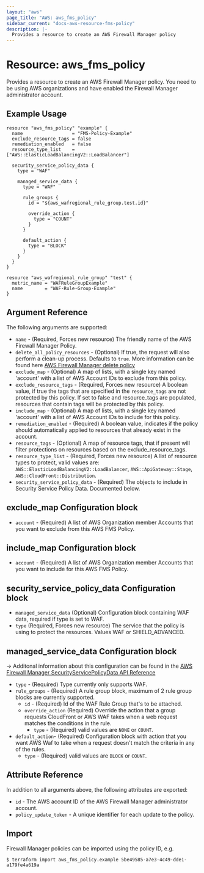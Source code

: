 ```yaml
---
layout: "aws"
page_title: "AWS: aws_fms_policy"
sidebar_current: "docs-aws-resource-fms-policy"
description: |-
  Provides a resource to create an AWS Firewall Manager policy
---
```


# Resource: aws_fms_policy

Provides a resource to create an AWS Firewall Manager policy. You need to be using AWS organizations and have enabled the Firewall Manager administrator account.

## Example Usage

```hcl
resource "aws_fms_policy" "example" {
  name                  = "FMS-Policy-Example"
  exclude_resource_tags = false
  remediation_enabled   = false
  resource_type_list    = ["AWS::ElasticLoadBalancingV2::LoadBalancer"]

  security_service_policy_data {
    type = "WAF"

    managed_service_data {
      type = "WAF"

      rule_groups {
        id = "${aws_wafregional_rule_group.test.id}"

        override_action {
          type = "COUNT"
        }
      }

      default_action {
        type = "BLOCK"
      }
    }
  }
}

resource "aws_wafregional_rule_group" "test" {
  metric_name = "WAFRuleGroupExample"
  name        = "WAF-Rule-Group-Example"
}
```

## Argument Reference

The following arguments are supported:

* `name` - (Required, Forces new resource) The friendly name of the AWS Firewall Manager Policy.
* `delete_all_policy_resources` - (Optional) If true, the request will also perform a clean-up process. Defaults to `true`. More information can be found here [AWS Firewall Manager delete policy](https://docs.aws.amazon.com/fms/2018-01-01/APIReference/API_DeletePolicy.html)
* `exclude_map` - (Optional) A map of lists, with a single key named 'account' with a list of AWS Account IDs to exclude from this policy.
* `exclude_resource_tags` - (Required, Forces new resource) A boolean value, if true the tags that are specified in the `resource_tags` are not protected by this policy. If set to false and resource_tags are populated, resources that contain tags will be protected by this policy.
* `include_map` - (Optional) A map of lists, with a single key named 'account' with a list of AWS Account IDs to include for this policy.
* `remediation_enabled` - (Required) A boolean value, indicates if the policy should automatically applied to resources that already exist in the account.
* `resource_tags` - (Optional) A map of resource tags, that if present will filter protections on resources based on the exclude_resource_tags.
* `resource_type_list` - (Required, Forces new resource) A list of resource types to protect, valid values are: `AWS::ElasticLoadBalancingV2::LoadBalancer`, `AWS::ApiGateway::Stage`, `AWS::CloudFront::Distribution`.
* `security_service_policy_data` - (Required) The objects to include in Security Service Policy Data. Documented below.

## exclude_map Configuration block
* `account` - (Required) A list of AWS Organization member Accounts that you want to exclude from this AWS FMS Policy.

## include_map Configuration block
* `account` - (Required) A list of AWS Organization member Accounts that you want to include for this AWS FMS Policy.

## security_service_policy_data Configuration block
* `managed_service_data` (Optional) Configuration block containing WAF data, required if type is set to WAF. 
* `type` (Required, Forces new resource) The service that the policy is using to protect the resources. Values WAF or SHIELD_ADVANCED.

## managed_service_data Configuration block

-> Additonal information about this configuration can be found in the [AWS Firewall Manager SecurityServicePolicyData API Reference](https://docs.aws.amazon.com/fms/2018-01-01/APIReference/API_SecurityServicePolicyData.html)

* `type` - (Required) Type currently only supports WAF.
* `rule_groups` - (Required) A rule group block, maximum of 2 rule group blocks are currently supported.
    * `id` - (Required) Id of the WAF Rule Group that's to be attached.
    * `override_action` (Required)  Override the action that a group requests CloudFront or AWS WAF takes when a web request matches the conditions in the rule.
        * `type` - (Required) valid values are `NONE` or `COUNT`.
* `default_action`- (Required) Configuration block with action that you want AWS Waf to take when a request doesn't match the criteria in any of the rules.
    * `type` - (Required) valid values are `BLOCK` or `COUNT`.

## Attribute Reference

In addition to all arguments above, the following attributes are exported:

* `id` - The AWS account ID of the AWS Firewall Manager administrator account.
* `policy_update_token` - A unique identifier for each update to the policy.

## Import

Firewall Manager policies can be imported using the policy ID, e.g.

```
$ terraform import aws_fms_policy.example 5be49585-a7e3-4c49-dde1-a179fe4a619a
```
